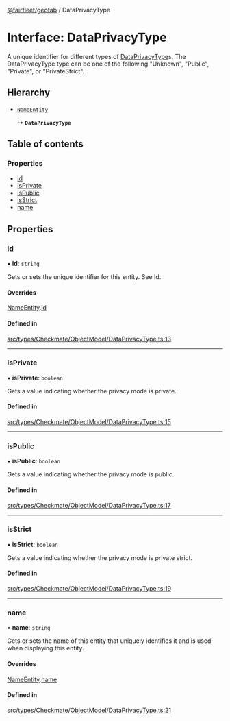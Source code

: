 [@fairfleet/geotab](../README.md) / DataPrivacyType

# Interface: DataPrivacyType

A unique identifier for different types of [DataPrivacyType](DataPrivacyType.md)s.
 The DataPrivacyType type can be one of the following "Unknown", "Public", "Private", or "PrivateStrict".

## Hierarchy

- [`NameEntity`](NameEntity.md)

  ↳ **`DataPrivacyType`**

## Table of contents

### Properties

- [id](DataPrivacyType.md#id)
- [isPrivate](DataPrivacyType.md#isprivate)
- [isPublic](DataPrivacyType.md#ispublic)
- [isStrict](DataPrivacyType.md#isstrict)
- [name](DataPrivacyType.md#name)

## Properties

### id

• **id**: `string`

Gets or sets the unique identifier for this entity. See Id.

#### Overrides

[NameEntity](NameEntity.md).[id](NameEntity.md#id)

#### Defined in

[src/types/Checkmate/ObjectModel/DataPrivacyType.ts:13](https://github.com/fairfleet/geotab/blob/b682f10/src/types/Checkmate/ObjectModel/DataPrivacyType.ts#L13)

___

### isPrivate

• **isPrivate**: `boolean`

Gets a value indicating whether the privacy mode is private.

#### Defined in

[src/types/Checkmate/ObjectModel/DataPrivacyType.ts:15](https://github.com/fairfleet/geotab/blob/b682f10/src/types/Checkmate/ObjectModel/DataPrivacyType.ts#L15)

___

### isPublic

• **isPublic**: `boolean`

Gets a value indicating whether the privacy mode is public.

#### Defined in

[src/types/Checkmate/ObjectModel/DataPrivacyType.ts:17](https://github.com/fairfleet/geotab/blob/b682f10/src/types/Checkmate/ObjectModel/DataPrivacyType.ts#L17)

___

### isStrict

• **isStrict**: `boolean`

Gets a value indicating whether the privacy mode is private strict.

#### Defined in

[src/types/Checkmate/ObjectModel/DataPrivacyType.ts:19](https://github.com/fairfleet/geotab/blob/b682f10/src/types/Checkmate/ObjectModel/DataPrivacyType.ts#L19)

___

### name

• **name**: `string`

Gets or sets the name of this entity that uniquely identifies it and is used when displaying this entity.

#### Overrides

[NameEntity](NameEntity.md).[name](NameEntity.md#name)

#### Defined in

[src/types/Checkmate/ObjectModel/DataPrivacyType.ts:21](https://github.com/fairfleet/geotab/blob/b682f10/src/types/Checkmate/ObjectModel/DataPrivacyType.ts#L21)
